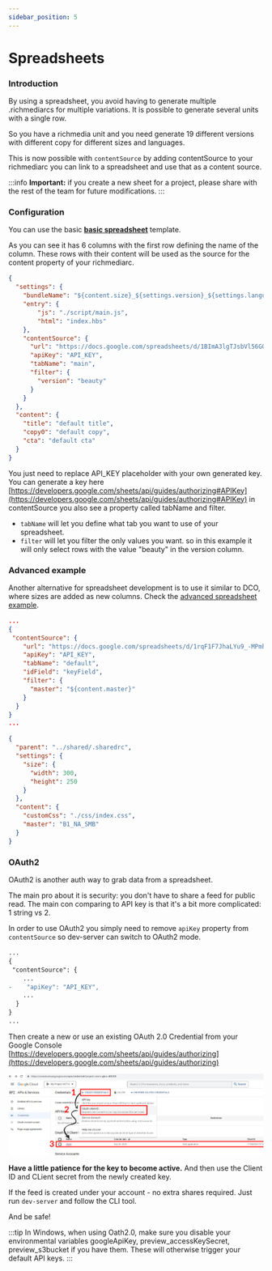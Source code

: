 ```yaml
---
sidebar_position: 5
---
```


# Spreadsheets

### Introduction

By using a spreadsheet, you avoid having to generate multiple .richmediarcs for multiple variations. It is possible to generate several units with a single row.

So you have a richmedia unit and you need generate 19 different versions with different copy for different sizes and languages.

This is now possible with `contentSource` by adding contentSource to your richmediarc you can link to a spreadsheet and use that as a content source.

:::info
**Important:** if you create a new sheet for a project, please share with the rest of the team for future modifications.
:::

### Configuration

You can use the basic **[basic spreadsheet](https://docs.google.com/spreadsheets/d/1BImA3lgTJsbVl56GQTFT-b1dx4FIoeQFBe9WLp0wWxc/edit#gid=0)** template.

As you can see it has 6 columns with the first row defining the name of the column. These rows with their content will be used as the source for the content property of your richmediarc.

```json title="/src/shared/.sharedrc" {8,9,10,11,12,13,14,15}
{
  "settings": {
    "bundleName": "${content.size}_${settings.version}_${settings.language}",
    "entry": {
        "js": "./script/main.js",
        "html": "index.hbs"
    },
    "contentSource": {
      "url": "https://docs.google.com/spreadsheets/d/1BImA3lgTJsbVl56GQTFT-b1dx4FIoeQFBe9WLp0wWxc/edit#gid=0",
      "apiKey": "API_KEY",
      "tabName": "main",
      "filter": {
        "version": "beauty"
      }
    }
  },
  "content": {
    "title": "default title",
    "copy0": "default copy",
    "cta": "default cta"
  }
}
```

You just need to replace API_KEY placeholder with your own generated key. You can generate a key here [https://developers.google.com/sheets/api/guides/authorizing#APIKey](https://developers.google.com/sheets/api/guides/authorizing#APIKey) in contentSource you also see a property called tabName and filter.

 - `tabName` will let you define what tab you want to use of your spreadsheet.
 - `filter` will let you filter the only values you want. so in this example it will only select rows with the value "beauty" in the version column.



### Advanced example

Another alternative for spreadsheet development is to use it similar to DCO, where sizes are added as new columns. Check the [advanced spreadsheet example](https://docs.google.com/spreadsheets/d/1rqF1F7JhaLYu9_-MPmhzztH9i5OE5XURkWpwtSv1quY/edit?usp=sharing).

```json title="/src/shared/.sharedrc" {6,7,8,9}
...
{
 "contentSource": {
    "url": "https://docs.google.com/spreadsheets/d/1rqF1F7JhaLYu9_-MPmhzztH9i5OE5XURkWpwtSv1quY/edit?usp=sharing",
    "apiKey": "API_KEY",
    "tabName": "default",
    "idField": "keyField",
    "filter": {
      "master": "${content.master}"
    }
  }
}
...
```

```json title="/src/300x250/.richmediarc_B1_NA_SMB" {11}
{
  "parent": "../shared/.sharedrc",
  "settings": {
    "size": {
      "width": 300,
      "height": 250
    }
  },
  "content": {
    "customCss": "./css/index.css",
    "master": "B1_NA_SMB"
  }
}
```
### OAuth2

OAuth2 is another auth way to grab data from a spreadsheet.

The main pro about it is security: you don't have to share a feed for public read.
The main con comparing to API key is that it's a bit more complicated: 1 string vs 2.

In order to use OAuth2 you simply need to remove `apiKey` property from `contentSource`
so dev-server can switch to OAuth2 mode. 



```diff title="/src/shared/.sharedrc" {5}
...
{
 "contentSource": {
    ...
-    "apiKey": "API_KEY",
    ...
  }
}
...
```

Then create a new or use an existing OAuth 2.0 Credential from your Google Console
[https://developers.google.com/sheets/api/guides/authorizing](https://developers.google.com/sheets/api/guides/authorizing)

![Auth2_0](/img/auth2.jpeg)

**Have a little patience for the key to become active.** And then use the Client ID and CLient secret from the newly created key.


If the feed is created under your account - no extra shares required.
Just run `dev-server` and follow the CLI tool.

And be safe!


:::tip
In Windows, when using Oath2.0, make sure you disable your environmental variables googleApiKey, preview_accessKeySecret, preview_s3bucket if you have them. These will otherwise trigger your default API keys.
:::